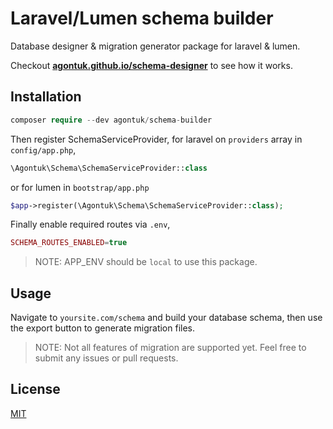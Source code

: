 # Laravel/Lumen schema builder
Database designer & migration generator package for laravel & lumen.

Checkout **[agontuk.github.io/schema-designer](https://agontuk.github.io/schema-designer)** to see how it works.

## Installation
```php
composer require --dev agontuk/schema-builder
```
Then register SchemaServiceProvider, for laravel on `providers` array in `config/app.php`,
```php
\Agontuk\Schema\SchemaServiceProvider::class
```
or for lumen in `bootstrap/app.php`
```php
$app->register(\Agontuk\Schema\SchemaServiceProvider::class);
```

Finally enable required routes via `.env`,
```php
SCHEMA_ROUTES_ENABLED=true
```
> NOTE: APP_ENV should be `local` to use this package.

## Usage
Navigate to `yoursite.com/schema` and build your database schema, then use the export button to generate migration files.

> NOTE: Not all features of migration are supported yet. Feel free to submit any issues or pull requests.

## License
[MIT](https://github.com/Agontuk/schema-builder/blob/master/LICENSE)